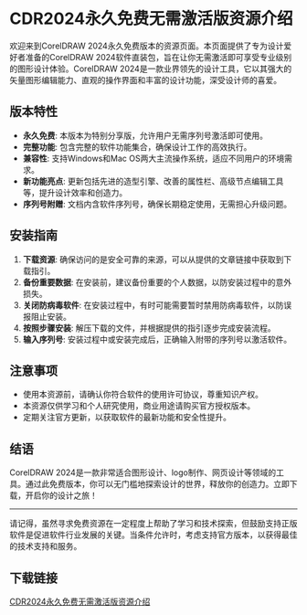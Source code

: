 # CDR2024永久免费无需激活版资源介绍

欢迎来到CorelDRAW 2024永久免费版本的资源页面。本页面提供了专为设计爱好者准备的CorelDRAW 2024软件直装包，旨在让你无需激活即可享受专业级别的图形设计体验。CorelDRAW 2024是一款业界领先的设计工具，它以其强大的矢量图形编辑能力、直观的操作界面和丰富的设计功能，深受设计师的喜爱。

## 版本特性

- **永久免费**: 本版本为特别分享版，允许用户无需序列号激活即可使用。
- **完整功能**: 包含完整的软件功能集合，确保设计工作的高效执行。
- **兼容性**: 支持Windows和Mac OS两大主流操作系统，适应不同用户的环境需求。
- **新功能亮点**: 更新包括先进的造型引擎、改善的属性栏、高级节点编辑工具等，提升设计效率和创造力。
- **序列号附赠**: 文档内含软件序列号，确保长期稳定使用，无需担心升级问题。

## 安装指南

1. **下载资源**: 确保访问的是安全可靠的来源，可以从提供的文章链接中获取到下载指引。
2. **备份重要数据**: 在安装前，建议备份重要的个人数据，以防安装过程中的意外损失。
3. **关闭防病毒软件**: 在安装过程中，有时可能需要暂时禁用防病毒软件，以防误报阻止安装。
4. **按照步骤安装**: 解压下载的文件，并根据提供的指引逐步完成安装流程。
5. **输入序列号**: 安装过程中或安装完成后，正确输入附带的序列号以激活软件。

## 注意事项

- 使用本资源前，请确认你符合软件的使用许可协议，尊重知识产权。
- 本资源仅供学习和个人研究使用，商业用途请购买官方授权版本。
- 定期关注官方更新，以获取软件的最新功能和安全性提升。

## 结语

CorelDRAW 2024是一款非常适合图形设计、logo制作、网页设计等领域的工具。通过此免费版本，你可以无门槛地探索设计的世界，释放你的创造力。立即下载，开启你的设计之旅！

---

请记得，虽然寻求免费资源在一定程度上帮助了学习和技术探索，但鼓励支持正版软件是促进软件行业发展的关键。当条件允许时，考虑支持官方版本，以获得最佳的技术支持和服务。

## 下载链接

[CDR2024永久免费无需激活版资源介绍](https://pan.quark.cn/s/323e058a7555)